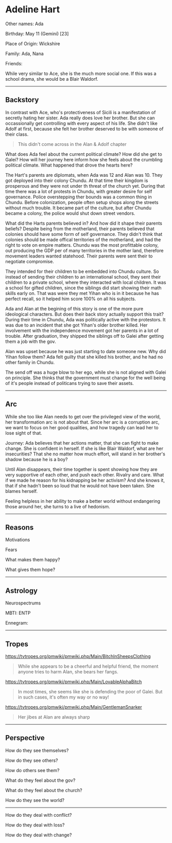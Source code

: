 # Adeline Hart

Other names: Ada

Birthday: May 11 (Gemini) [23]

Place of Origin: Wickshire

Family: Ada, Nana

Friends:



While very similar to Ace, she is the much more social one. If this was a school drama, she would be a Blair Waldorf. 

------

## Backstory

In contrast with Ace, who's protectiveness of Sicili is a manifestation of secretly hating her sister. Ada really does love her brother. But she can occassionally get controlling with every aspect of his life. She didn't like Adolf at first, because she felt her brother deserved to be with someone of their class.
> This didn't come across in the Alan & Adolf chapter

What does Ada feel about the current political climate?
How did she get to Galei? How will her journey here inform how she feels about the crumbling political climate. What happened that drove the hearts here?

The Hart's parents are diplomats, when Ada was 12 and Alan was 10. They got deployed into their colony Chundu.
At that time their kingdom is prosperous and they were not under th threat of the church yet. During that time there was a lot of protests in Chundu, with greater desire for self governance. Police overstepping ther bounds was a common thing in Chundu. Before colonization, people often setup shops along the streets without much trouble. It became part of the culture, but after Chundu became a colony, the police would shut down street vendors.

What did the Harts parents believed in? And how did it shape their parents beliefs?
Despite being from the motherland, their parents believed that colonies should have some form of self governance. They didn't think that colonies should be made offical territories of the motherland, and had the right to vote on empire matters. Chundu was the most profittable colony, out producing the GDP per of many territories in the mother land, therefore movement leaders wanted statehood. Their parents were sent their to negotiate compromise.

They intended for their children to be embedded into Chundu culture. So instead of sending their children to an international school, they sent their children to a private school, where they interacted with local children. It was a school for gifted children, since the siblings did start showing their math skills early on. That was were they met Yihan who is in it because he has perfect recall, so it helped him score 100% on all his subjects.

Ada and Alan at the begining of this story is one of the more pure ideological characters. But does their back story actually support this trait? During their time in Chundu, Ada was politically active with the protestors. It was due to an incident that she got Yihan's older brother killed. Her involvement with the independence movement got her parents in a lot of trouble. After graduation, they shipped the siblings off to Galei after getting them a job with the gov.

Alan was upset because he was just starting to date someone new. Why did Yihan follow them? Ada felt guilty that she killed his brother, and he had no other family in Chundu.

The send off was a huge blow to her ego, while she is not aligned with Galei on principle. She thinks that the government must change for the well being of it's people instead of politicans trying to save their assets.

---

## Arc

While she too like Alan needs to get over the privileged view of the world, her transformation arc is not about that. Since her arc is a corruption arc, we want to focus on her good qualities, and how tragedy can lead her to lose sight of that.

Journey: Ada believes that her actions matter, that she can fight to make change. She is confident in herself. If she is like Blair Waldorf, what are her insecurities? That she no matter how much effort, will stand in her brother's shadow because he is a boy? 

Until Alan disappears, their time together is spent showing how they are very supportive of each other, and push each other. Rivalry and care. What if we made he reason for his kidnapping be her activism? And she knows it, that if she hadn't been so loud that he would not have been taken. She blames herself.

Feeling helpless in her ability to make a better world without endangering those around her, she turns to a live of hedonism.

------

## Reasons

Motivations

> 

Fears

> 

What makes them happy?

> 

What gives them hope?

> 

------

## Astrology

Neurospectrums

> 

MBTI: ENTP

Ennegram:

------

## Tropes

https://tvtropes.org/pmwiki/pmwiki.php/Main/BitchInSheepsClothing

> While she appears to be a cheerful and helpful friend, the moment anyone tries to harm Alan, she bears her fangs. 

https://tvtropes.org/pmwiki/pmwiki.php/Main/LovableAlphaBitch

> In most times, she seems like she is defending the poor of Galei. But in such cases, it's often my way or no way!

https://tvtropes.org/pmwiki/pmwiki.php/Main/GentlemanSnarker

> Her jibes at Alan are always sharp

------

## Perspective

How do they see themselves?

> 

How do they see others?

> 

How do others see them?

> 

What do they feel about the gov?

> 

What do they feel about the church?

> 

How do they see the world?

> 

------

How do they deal with conflict?

> 

How do they deal with loss?

> 

How do they deal with change?

> 

